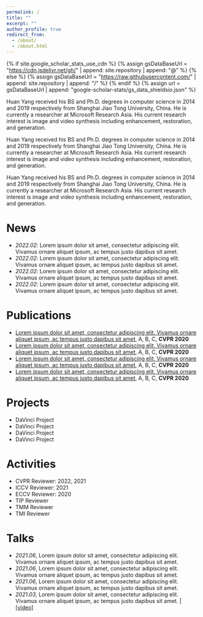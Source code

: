 ```yaml
---
permalink: /
title: ""
excerpt: ""
author_profile: true
redirect_from: 
  - /about/
  - /about.html
---
```


{% if site.google_scholar_stats_use_cdn %}
{% assign gsDataBaseUrl = "https://cdn.jsdelivr.net/gh/" | append: site.repository | append: "@" %}
{% else %}
{% assign gsDataBaseUrl = "https://raw.githubusercontent.com/" | append: site.repository | append: "/" %}
{% endif %}
{% assign url = gsDataBaseUrl | append: "google-scholar-stats/gs_data_shieldsio.json" %}

<span class='anchor' id='about'></span>

Huan Yang received his BS and Ph.D. degrees in computer science in 2014 and 2019 respectively from Shanghai Jiao Tong University, China. He is currently a researcher at Microsoft Research Asia. His current research interest is image and video synthesis including enhancement, restoration, and generation.

Huan Yang received his BS and Ph.D. degrees in computer science in 2014 and 2019 respectively from Shanghai Jiao Tong University, China. He is currently a researcher at Microsoft Research Asia. His current research interest is image and video synthesis including enhancement, restoration, and generation.

Huan Yang received his BS and Ph.D. degrees in computer science in 2014 and 2019 respectively from Shanghai Jiao Tong University, China. He is currently a researcher at Microsoft Research Asia. His current research interest is image and video synthesis including enhancement, restoration, and generation.

<span class='anchor' id='news'></span>

# News
- *2022.02*: Lorem ipsum dolor sit amet, consectetur adipiscing elit. Vivamus ornare aliquet ipsum, ac tempus justo dapibus sit amet. 
- *2022.02*: Lorem ipsum dolor sit amet, consectetur adipiscing elit. Vivamus ornare aliquet ipsum, ac tempus justo dapibus sit amet. 
- *2022.02*: Lorem ipsum dolor sit amet, consectetur adipiscing elit. Vivamus ornare aliquet ipsum, ac tempus justo dapibus sit amet. 
- *2022.02*: Lorem ipsum dolor sit amet, consectetur adipiscing elit. Vivamus ornare aliquet ipsum, ac tempus justo dapibus sit amet. 

<span class='anchor' id='publications'></span>

# Publications 
- [Lorem ipsum dolor sit amet, consectetur adipiscing elit. Vivamus ornare aliquet ipsum, ac tempus justo dapibus sit amet](https://github.com), A, B, C, **CVPR 2020**
- [Lorem ipsum dolor sit amet, consectetur adipiscing elit. Vivamus ornare aliquet ipsum, ac tempus justo dapibus sit amet](https://github.com), A, B, C, **CVPR 2020**
- [Lorem ipsum dolor sit amet, consectetur adipiscing elit. Vivamus ornare aliquet ipsum, ac tempus justo dapibus sit amet](https://github.com), A, B, C, **CVPR 2020**
- [Lorem ipsum dolor sit amet, consectetur adipiscing elit. Vivamus ornare aliquet ipsum, ac tempus justo dapibus sit amet](https://github.com), A, B, C, **CVPR 2020**

<span class='anchor' id='projects'></span>

# Projects
- DaVinci Project
- DaVinci Project
- DaVinci Project
- DaVinci Project

<span class='anchor' id='activities'></span>

# Activities
- CVPR Reviewer: 2022, 2021
- ICCV Reviewer: 2021
- ECCV Reviewer: 2020
- TIP Reviewer
- TMM Reviewer
- TMI Reviewer

<span class='anchor' id='talks'></span>

# Talks
- *2021.06*, Lorem ipsum dolor sit amet, consectetur adipiscing elit. Vivamus ornare aliquet ipsum, ac tempus justo dapibus sit amet. 
- *2021.06*, Lorem ipsum dolor sit amet, consectetur adipiscing elit. Vivamus ornare aliquet ipsum, ac tempus justo dapibus sit amet. 
- *2021.06*, Lorem ipsum dolor sit amet, consectetur adipiscing elit. Vivamus ornare aliquet ipsum, ac tempus justo dapibus sit amet. 
- *2021.03*, Lorem ipsum dolor sit amet, consectetur adipiscing elit. Vivamus ornare aliquet ipsum, ac tempus justo dapibus sit amet.  \| [\[video\]](https://github.com/)